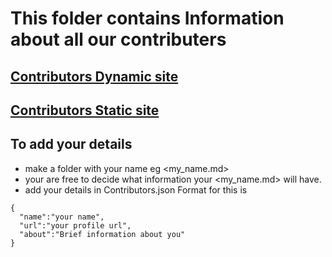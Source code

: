 # This folder contains Information about all our contributers
## [Contributors Dynamic site](https://csb-ns5cv.netlify.app/)
## [Contributors Static site](https://lekhit.github.io/csb-ns5cv/) 
## To add your details
- make a folder with your name eg <my_name.md>
- your are free to decide what information your <my_name.md> will have.
- add your details in Contributors.json
Format for this is 
```
{
  "name":"your name",
  "url":"your profile url",
  "about":"Brief information about you"
}
```
